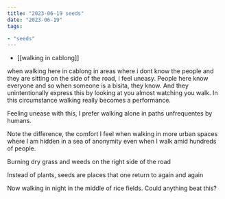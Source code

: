 ```yaml
---
title: "2023-06-19 seeds"
date: "2023-06-19"
tags:

- "seeds"
---
```


- [[walking in cablong]]

when walking here in cablong in areas where i dont know the people and they are sitting on the side of the road, i feel uneasy. People here know everyone and so when someone is a bisita, they know. And they unintentionally express this by looking at you almost watching you walk. In this circumstance walking really becomes a performance.

Feeling unease with this, I prefer walking alone in paths unfrequentes by humans.

Note the difference, the comfort I feel when walking in more urban spaces where I am hidden in a sea of anonymity even when I walk amid hundreds of people.

Burning dry grass and weeds on the right side of the road

Instead of plants, seeds are places that one return to again and again

Now walking in night in the middle of rice fields. Could anything beat this?